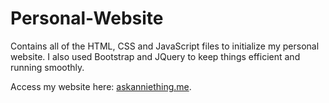 # Personal-Website
 Contains all of the HTML, CSS and JavaScript files to initialize my personal website. I also used Bootstrap and JQuery to keep things efficient and running smoothly.
 
 Access my website here: [askanniething.me](askanniething.me).
